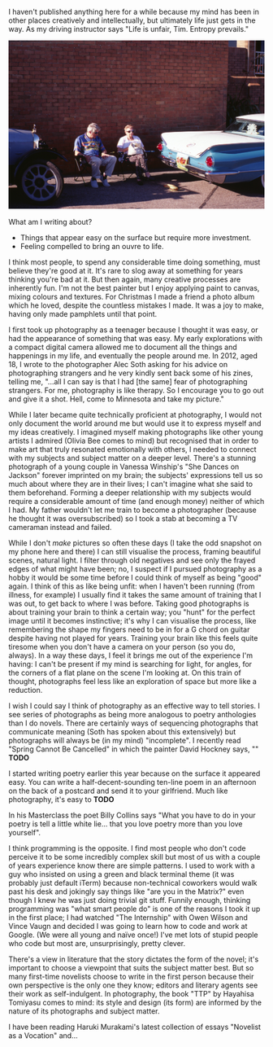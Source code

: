 I haven't published anything here for a while because my mind has been in other places creatively and intellectually, but ultimately life just gets in the way. As my driving instructor says "Life is unfair, Tim. Entropy prevails."

![Classic cars convention](./classic-cars.jpg)

What am I writing about?

- Things that appear easy on the surface but require more investment.
- Feeling compelled to bring an ouvre to life.



I think most people, to spend any considerable time doing something, must believe they're good at it. It's rare to slog away at something for years thinking you're bad at it. But then again, many creative processes are inherently fun. I'm not the best painter but I enjoy applying paint to canvas, mixing colours and textures. For Christmas I made a friend a photo album which he loved, despite the countless mistakes I made. It was a joy to make, having only made pamphlets until that point.

I first took up photography as a teenager because I thought it was easy, or had the appearance of something that was easy. My early explorations with a compact digital camera allowed me to document all the things and happenings in my life, and eventually the people around me. In 2012, aged 18, I wrote to the photographer Alec Soth asking for his advice on photographing strangers and he very kindly sent back some of his zines, telling me, "...all I can say is that I had [the same] fear of photographing strangers. For me, photography is like therapy. So I encourage you to go out and give it a shot. Hell, come to Minnesota and take my picture."

While I later became quite technically proficient at photography, I would not only document the world around me but would use it to express myself and my ideas creatively. I imagined myself making photographs like other young artists I admired (Olivia Bee comes to mind) but recognised that in order to make art that truly resonated emotionally with others, I needed to connect with my subjects and subject matter on a deeper level. There's a stunning photograph of a young couple in Vanessa Winship's "She Dances on Jackson" forever imprinted on my brain; the subjects' expressions tell us so much about where they are in their lives; I can't imagine what she said to them beforehand. Forming a deeper relationship with my subjects would require a considerable amount of time (and enough money) neither of which I had. My father wouldn't let me train to become a photographer (because he thought it was oversubscribed) so I took a stab at becoming a TV cameraman instead and failed.

While I don't *make* pictures so often these days (I take the odd snapshot on my phone here and there) I can still visualise the process, framing beautiful scenes, natural light. I filter through old negatives and see only the frayed edges of what might have been; no, I suspect if I pursued photography as a hobby it would be some time before I could think of myself as being "good" again. I think of this as like being unfit: when I haven't been running (from illness, for example) I usually find it takes the same amount of training that I was out, to get back to where I was before. Taking good photographs is about training your brain to think a certain way; you "hunt" for the perfect image until it becomes instinctive; it's why I can visualise the process, like remembering the shape my fingers need to be in for a G chord on guitar despite having not played for years. Training your brain like this feels quite tiresome when you don't have a camera on your person (so you do, always). In a way these days, I feel it brings me out of the experience I'm having: I can't be present if my mind is searching for light, for angles, for the corners of a flat plane on the scene I'm looking at. On this train of thought, photographs feel less like an exploration of space but more like a reduction.

I wish I could say I think of photography as an effective way to tell stories. I see series of photographs as being more analogous to poetry anthologies than I do novels. There are certainly ways of sequencing photographs that communicate meaning (Soth has spoken about this extensively) but photographs will always be (in my mind) "incomplete". I recently read "Spring Cannot Be Cancelled" in which the painter David Hockney says, "" **TODO**

I started writing poetry earlier this year because on the surface it appeared easy. You can write a half-decent-sounding ten-line poem in an afternoon on the back of a postcard and send it to your girlfriend. Much like photography, it's easy to **TODO**

In his Masterclass the poet Billy Collins says "What you have to do in your poetry is tell a little white lie... that you love poetry more than you love yourself".

I think programming is the opposite. I find most people who don't code perceive it to be some incredibly complex skill but most of us with a couple of years experience know there are simple patterns. I used to work with a guy who insisted on using a green and black terminal theme (it was probably just default iTerm) because non-technical coworkers would walk past his desk and jokingly say things like "are you in the Matrix?" even though I knew he was just doing trivial git stuff. Funnily enough, thinking programming was "what smart people do" is one of the reasons I took it up in the first place; I had watched "The Internship" with Owen Wilson and Vince Vaugn and decided I was going to learn how to code and work at Google. (We were all young and naïve once!) I've met lots of stupid people who code but most are, unsurprisingly, pretty clever.

There's a view in literature that the story dictates the form of the novel; it's important to choose a viewpoint that suits the subject matter best. But so many first-time novelists choose to write in the first person because their own perspective is the only one they know; editors and literary agents see their work as self-indulgent. In photography, the book "TTP" by Hayahisa Tomiyasu comes to mind: its style and design (its form) are informed by the nature of its photographs and subject matter.

I have been reading Haruki Murakami's latest collection of essays "Novelist as a Vocation" and...